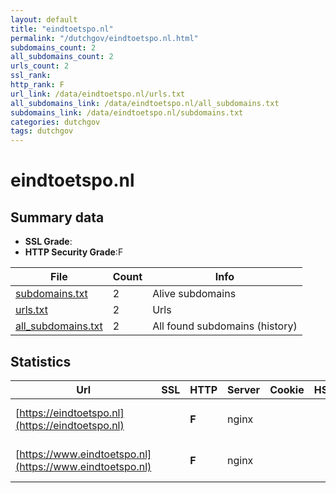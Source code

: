 ```yaml
---
layout: default
title: "eindtoetspo.nl"
permalink: "/dutchgov/eindtoetspo.nl.html"
subdomains_count: 2
all_subdomains_count: 2
urls_count: 2
ssl_rank: 
http_rank: F
url_link: /data/eindtoetspo.nl/urls.txt
all_subdomains_link: /data/eindtoetspo.nl/all_subdomains.txt
subdomains_link: /data/eindtoetspo.nl/subdomains.txt
categories: dutchgov
tags: dutchgov
---
```



# eindtoetspo.nl
## Summary data


 - **SSL Grade**:
 - **HTTP Security Grade**:F


| File       | Count | Info |
|------------|-------|------|
|[subdomains.txt](/DutchGovScope/data/eindtoetspo.nl/subdomains.txt)|2|Alive subdomains|
|[urls.txt](/DutchGovScope/data/eindtoetspo.nl/urls.txt)|2|Urls|
|[all_subdomains.txt](/DutchGovScope/data/eindtoetspo.nl/all_subdomains.txt)|2|All found subdomains (history)|


## Statistics


| Url | SSL | HTTP | Server | Cookie | HSTS | CORS | CTO | CSP | XFO | XXP | RP |FP| Tech |Title |
|--------|-------|-------|------|------|------|------|------|------|------|------|------|------|------|------|
|[https://eindtoetspo.nl](https://eindtoetspo.nl)| | **F**|nginx| | | | | | | | :white_check_mark: | |Nginx|404 Not Found|
|[https://www.eindtoetspo.nl](https://www.eindtoetspo.nl)| | **F**|nginx| | | | | | | | :white_check_mark: | |Nginx|404 Not Found|

